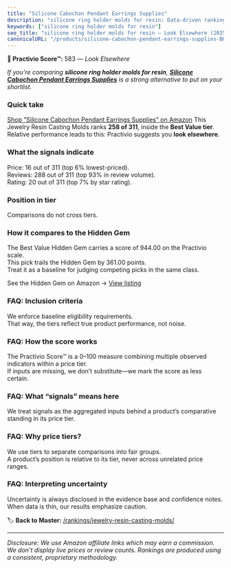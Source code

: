 ```yaml
---
title: "Silicone Cabochon Pendant Earrings Supplies"
description: "silicone ring holder molds for resin: Data-driven ranking using the Practivio Score™. Positioned by quality, value, demand, findability, momentum."
keywords: ["silicone ring holder molds for resin"]
seo_title: "silicone ring holder molds for resin — Look Elsewhere (2025)"
canonicalURL: "/products/silicone-cabochon-pendant-earrings-supplies-B0DBZKJTJB/"
---
```


**🚫 Practivio Score™:** 583 — _Look Elsewhere_


*If you're comparing **silicone ring holder molds for resin**, **[Silicone Cabochon Pendant Earrings Supplies](https://www.amazon.com/dp/B0DBZKJTJB?tag=practivio-20)** is a strong alternative to put on your shortlist.*
### Quick take
[Shop “Silicone Cabochon Pendant Earrings Supplies” on Amazon](https://www.amazon.com/dp/B0DBZKJTJB?tag=practivio-20)
This Jewelry Resin Casting Molds ranks **258 of 311**, inside the **Best Value tier**.  
Relative performance leads to this: Practivio suggests you **look elsewhere**.

### What the signals indicate
Price: 16 out of 311 (top 6% lowest-priced).  
Reviews: 288 out of 311 (top 93% in review volume).  
Rating: 20 out of 311 (top 7% by star rating).  

### Position in tier
Comparisons do not cross tiers.

### How it compares to the Hidden Gem
The Best Value Hidden Gem carries a score of 944.00 on the Practivio scale.  
This pick trails the Hidden Gem by 361.00 points.  
Treat it as a baseline for judging competing picks in the same class.  

See the Hidden Gem on Amazon → [View listing](https://www.amazon.com/dp/B0871WGZKP?tag=practivio-20)

### FAQ: Inclusion criteria
We enforce baseline eligibility requirements.  
That way, the tiers reflect true product performance, not noise.

### FAQ: How the score works
The Practivio Score™ is a 0–100 measure combining multiple observed indicators within a price tier.  
If inputs are missing, we don’t substitute—we mark the score as less certain.

### FAQ: What “signals” means here
We treat signals as the aggregated inputs behind a product’s comparative standing in its price tier.

### FAQ: Why price tiers?
We use tiers to separate comparisons into fair groups.  
A product’s position is relative to its tier, never across unrelated price ranges.

### FAQ: Interpreting uncertainty
Uncertainty is always disclosed in the evidence base and confidence notes.  
When data is thin, our results emphasize caution.


🏷️ **Back to Master:** [/rankings/jewelry-resin-casting-molds/](/rankings/jewelry-resin-casting-molds/)

---
_Disclosure: We use Amazon affiliate links which may earn a commission. We don’t display live prices or review counts. Rankings are produced using a consistent, proprietary methodology._
